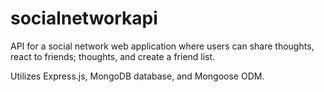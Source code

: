 # socialnetworkapi

API for a social network web application where users can share thoughts, react to friends; thoughts, and create a friend list. 

Utilizes Express.js, MongoDB database, and Mongoose ODM.